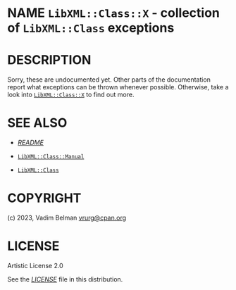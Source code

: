 NAME `LibXML::Class::X` - collection of `LibXML::Class` exceptions
==================================================================

DESCRIPTION
===========

Sorry, these are undocumented yet. Other parts of the documentation report what exceptions can be thrown whenever possible. Otherwise, take a look into [`LibXML::Class::X`](../../../../lib/LibXML/Class/X.rakumod) to find out more.

SEE ALSO
========

  * [*README*](../../../../README)

  * [`LibXML::Class::Manual`](Class/Manual.md)

  * [`LibXML::Class`](../Class.md)

COPYRIGHT
=========

(c) 2023, Vadim Belman <vrurg@cpan.org>

LICENSE
=======

Artistic License 2.0

See the [*LICENSE*](../../../../LICENSE) file in this distribution.

